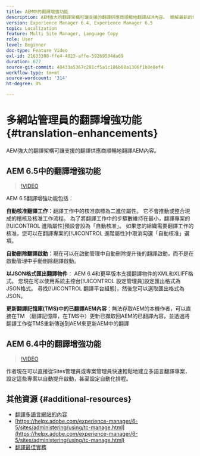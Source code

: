 ```yaml
---
title: AEM中的翻譯增強功能
description: AEM強大的翻譯架構可讓支援的翻譯供應商順暢地翻譯AEM內容。 瞭解最新的增強功能。
version: Experience Manager 6.4, Experience Manager 6.5
topic: Localization
feature: Multi Site Manager, Language Copy
role: User
level: Beginner
doc-type: Feature Video
exl-id: 21633308-ffe4-4023-affe-59269504da69
duration: 677
source-git-commit: 48433a5367c281cf5a1c106b08a1306f1b0e8ef4
workflow-type: tm+mt
source-wordcount: '314'
ht-degree: 0%

---
```


# 多網站管理員的翻譯增強功能 {#translation-enhancements}

AEM強大的翻譯架構可讓支援的翻譯供應商順暢地翻譯AEM內容。

## AEM 6.5中的翻譯增強功能

>[!VIDEO](https://video.tv.adobe.com/v/27405?quality=12&learn=on)

AEM 6.5翻譯增強功能包括：

**自動核准翻譯工作**：翻譯工作中的核准旗標為二進位屬性。 它不會推動或整合現成的稽核及核准工作流程。 為了將翻譯工作中的步驟數維持在最小，翻譯專案的[!UICONTROL 進階屬性]預設會設為「自動核准」。 如果您的組織需要翻譯工作的核准，您可以在翻譯專案的[!UICONTROL 進階屬性]中取消勾選「自動核准」選項。

**自動刪除翻譯啟動**：現在可以在啟動管理中自動刪除提升後的翻譯啟動，而不是在啟動管理中手動刪除翻譯啟動。

**以JSON格式匯出翻譯物件**： AEM 6.4和更早版本支援翻譯物件的XML和XLIFF格式。 您現在可以使用系統主控台[!UICONTROL 設定管理員]設定匯出格式為JSON格式。 尋找[!UICONTROL 翻譯平台組態]，然後您可以選取匯出格式為JSON。

**更新翻譯記憶庫(TMS)中的已翻譯AEM內容**：無法存取AEM的本機作者，可以直接在TM （翻譯記憶庫，在TMS中）更新已擷取回AEM的已翻譯內容，並透過將翻譯工作從TMS重新傳送到AEM來更新AEM中的翻譯

## AEM 6.4中的翻譯增強功能

>[!VIDEO](https://video.tv.adobe.com/v/21309?quality=12&learn=on)

作者現在可以直接從Sites管理員或專案管理員快速輕鬆地建立多語言翻譯專案，設定這些專案以自動提升啟動，甚至設定自動化排程。

## 其他資源 {#additional-resources}

* [翻譯多語言網站的內容](https://helpx.adobe.com/experience-manager/6-5/sites/administering/using/translation.html)
* [https://helpx.adobe.com/experience-manager/6-5/sites/administering/using/tc-manage.html](https://helpx.adobe.com/experience-manager/6-5/sites/administering/using/tc-manage.html)
* [翻譯最佳實務](https://helpx.adobe.com/experience-manager/6-5/sites/administering/using/tc-bp.html)
